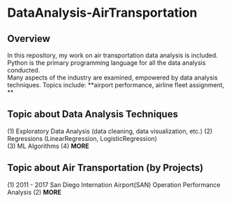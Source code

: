 # DataAnalysis-AirTransportation

## Overview   
In this repository, my work on air transportation data analysis is included. Python is the primary programming language for all the data analysis conducted.   
Many aspects of the industry are examined, empowered by data analysis techniques. Topics include: **airport performance, airline fleet assignment, ** 

## Topic about Data Analysis Techniques
(1) Exploratory Data Analysis (data cleaning, data visualization, etc.)
(2) Regressions (LinearRegression, LogisticRegression)  
(3) ML Algorithms 
(4) **MORE**

## Topic about Air Transportation (by Projects) 
(1) 2011 - 2017 San Diego Internation Airport(SAN) Operation Performance Analysis 
(2) **MORE**
